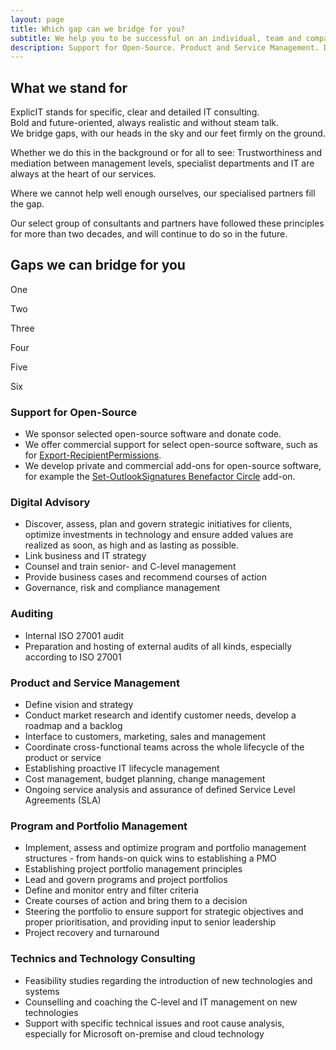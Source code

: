 ```yaml
---
layout: page
title: Which gap can we bridge for you?
subtitle: We help you to be successful on an individual, team and company level
description: Support for Open-Source. Product and Service Management. Digital Advisory. Program and Portfolio Management. Auditing. Technics and Technology Consulting.
---
```

## What we stand for
ExplicIT stands for specific, clear and detailed IT consulting.<br>Bold and future-oriented, always realistic and without steam talk.<br>We bridge gaps, with our heads in the sky and our feet firmly on the ground.

Whether we do this in the background or for all to see: Trustworthiness and mediation between management levels, specialist departments and IT are always at the heart of our services.

Where we cannot help well enough ourselves, our specialised partners fill the gap.

Our select group of consultants and partners have followed these principles for more than two decades, and will continue to do so in the future.  

## Gaps we can bridge for you
<div class="tile is-ancestor">
  <div class="tile is-6 is-vertical is-parent">
    <div class="tile is-child box">
      <p class="title">One</p>
    </div>
    <div class="tile is-child box">
      <p class="title">Two</p>
    </div>
    <div class="tile is-child box">
      <p class="title">Three</p>
    </div>
  </div>
  <div class="tile is-6 is-vertical is-parent">
    <div class="tile is-child box">
      <p class="title">Four</p>
    </div>
    <div class="tile is-child box">
      <p class="title">Five</p>
    </div>
    <div class="tile is-child box">
      <p class="title">Six</p>
    </div>
  </div>
</div>



<div class="tile is-ancestor">
  <div class="tile is-6 is-vertical is-parent">
    <div class="tile is-child box">
        <div class="content">
            <h3>Support for Open-Source</h3>
            <ul>
                <li>We sponsor selected open-source software and donate code.</li>
                <li>We offer commercial support for select open-source software, such as for <a href="/open-source/export-recipientpermissions">Export-RecipientPermissions</a>.</li>
                <li>We develop private and commercial add-ons for open-source software, for example the <a href="/open-source/set-outlooksignatures">Set-OutlookSignatures Benefactor Circle</a> add-on. </li>
            </ul>
        </div>
    </div>
    <div class="tile is-child box">
        <div class="content">
            <h3>Digital Advisory</h3>
            <ul>
                <li>Discover, assess, plan and govern strategic initiatives for clients, optimize investments in technology and ensure added values are realized as soon, as high and as lasting as possible.</li>
                <li>Link business and IT strategy</li>
                <li>Counsel and train senior- and C-level management</li>
                <li>Provide business cases and recommend courses of action</li>
                <li>Governance, risk and compliance management</li>
            </ul>
        </div>
    </div>
    <div class="tile is-child box">
        <div class="content">
            <h3>Auditing</h3>
            <ul>
                <li>Internal ISO 27001 audit</li>
                <li>Preparation and hosting of external audits of all kinds, especially according to ISO 27001</li>
            </ul>
        </div>
    </div>
  </div>
  <div class="tile is-6 is-vertical is-parent">
    <div class="tile is-child box">
        <div class="content">
            <h3>Product and Service Management</h3>
            <ul>
                <li>Define vision and strategy</li>
                <li>Conduct market research and identify customer needs, develop a roadmap and a backlog</li>
                <li>Interface to customers, marketing, sales and management</li>
                <li>Coordinate cross-functional teams across the whole lifecycle of the product or service</li>
                <li>Establishing proactive IT lifecycle management</li>
                <li>Cost management, budget planning, change management</li>
                <li>Ongoing service analysis and assurance of defined Service Level Agreements (SLA)</li>
            </ul>
        </div>
    </div>
    <div class="tile is-child box">
        <div class="content">
            <h3>Program and Portfolio Management</h3>
            <ul>
                <li>Implement, assess and optimize program and portfolio management structures - from hands-on quick wins to establishing a PMO</li>
                <li>Establishing project portfolio management principles</li>
                <li>Lead and govern programs and project portfolios</li>
                <li>Define and monitor entry and filter criteria</li>
                <li>Create courses of action and bring them to a decision</li>
                <li>Steering the portfolio to ensure support for strategic objectives and proper prioritisation, and providing input to senior leadership</li>
                <li>Project recovery and turnaround</li>
            </ul>
        </div>
    </div>
    <div class="tile is-child box">
        <div class="content">
            <h3>Technics and Technology Consulting</h3>
            <ul>
                <li>Feasibility studies regarding the introduction of new technologies and systems</li>
                <li>Counselling and coaching the C-level and IT management on new technologies</li>
                <li>Support with specific technical issues and root cause analysis, especially for Microsoft on-premise and cloud technology</li>
            </ul>
        </div>
    </div>
  </div>
</div>
